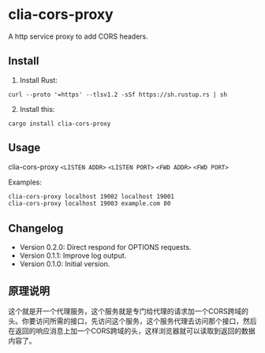 # clia-cors-proxy

A http service proxy to add CORS headers.

## Install

1. Install Rust:

```shell
curl --proto '=https' --tlsv1.2 -sSf https://sh.rustup.rs | sh
```

2. Install this:

```shell
cargo install clia-cors-proxy
```

## Usage

clia-cors-proxy `<LISTEN ADDR>` `<LISTEN PORT>` `<FWD ADDR>` `<FWD PORT>`

Examples:

```bash
clia-cors-proxy localhost 19002 localhost 19001
clia-cors-proxy localhost 19003 example.com 80
```

## Changelog

- Version 0.2.0: Direct respond for OPTIONS requests.
- Version 0.1.1: Improve log output.
- Version 0.1.0: Initial version.

## 原理说明

这个就是开一个代理服务，这个服务就是专门给代理的请求加一个CORS跨域的头。你要访问所需的接口，先访问这个服务，这个服务代理去访问那个接口，然后在返回的响应消息上加一个CORS跨域的头，这样浏览器就可以读取到返回的数据内容了。
